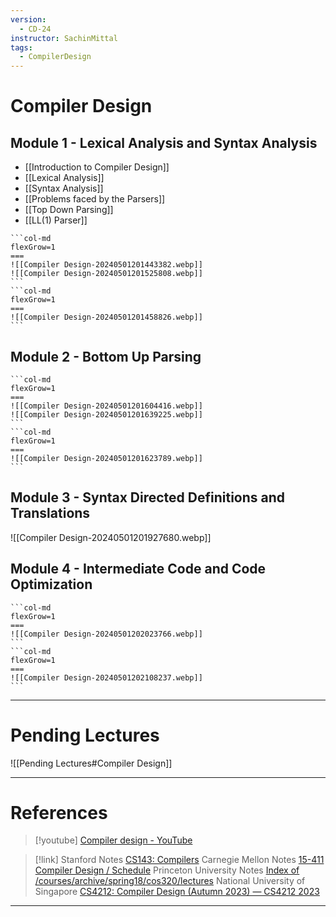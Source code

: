 ```yaml
---
version:
  - CD-24
instructor: SachinMittal
tags:
  - CompilerDesign
---
```

# Compiler Design

## Module 1 - Lexical Analysis and Syntax Analysis

- [[Introduction to Compiler Design]]
- [[Lexical Analysis]]
- [[Syntax Analysis]]
- [[Problems faced by the Parsers]]
- [[Top Down Parsing]]
- [[LL(1) Parser]]

````col
```col-md
flexGrow=1
===
![[Compiler Design-20240501201443382.webp]]
![[Compiler Design-20240501201525808.webp]]
```
```col-md
flexGrow=1
===
![[Compiler Design-20240501201458826.webp]]
```
````
## Module 2 - Bottom Up Parsing

````col
```col-md
flexGrow=1
===
![[Compiler Design-20240501201604416.webp]]
![[Compiler Design-20240501201639225.webp]]
```
```col-md
flexGrow=1
===
![[Compiler Design-20240501201623789.webp]]
```
````
## Module 3 - Syntax Directed Definitions and Translations

![[Compiler Design-20240501201927680.webp]]

## Module 4 - Intermediate Code and Code Optimization

````col
```col-md
flexGrow=1
===
![[Compiler Design-20240501202023766.webp]]
```
```col-md
flexGrow=1
===
![[Compiler Design-20240501202108237.webp]]
```
````

---
# Pending Lectures
![[Pending Lectures#Compiler Design]]

---

# References

> [!youtube] 
> [Compiler design - YouTube](https://www.youtube.com/playlist?list=PLIPZ2_p3RNHjy3eH_qRImIs5dVUTpr9ga)

> [!link] 
> Stanford Notes
> [CS143: Compilers](https://web.stanford.edu/class/archive/cs/cs143/cs143.1128/)
> Carnegie Mellon Notes
> [15-411 Compiler Design / Schedule](https://www.cs.cmu.edu/~fp/courses/15411-f14/schedule.html)
> Princeton University Notes
> [Index of /courses/archive/spring18/cos320/lectures](https://www.cs.princeton.edu/courses/archive/spring18/cos320/lectures/)
> National University of Singapore
> [CS4212: Compiler Design (Autumn 2023) — CS4212 2023](https://ilyasergey.net/CS4212/)



---
